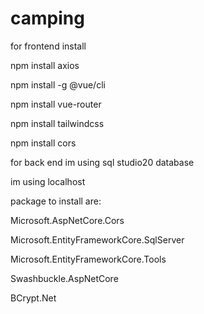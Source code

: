 # camping



for frontend install

npm install axios

npm install -g @vue/cli

npm install vue-router

npm install tailwindcss

npm install cors



for back end im using sql studio20 database

im using localhost

package to install are:

Microsoft.AspNetCore.Cors

Microsoft.EntityFrameworkCore.SqlServer

Microsoft.EntityFrameworkCore.Tools

Swashbuckle.AspNetCore

BCrypt.Net

